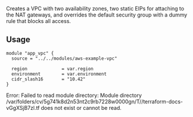 Creates a VPC with two availability zones, two static EIPs for attaching
to the NAT gateways, and overrides the default security group with a dummy
rule that blocks all access.

## Usage

```hcl
module "app_vpc" {
  source = "../../modules/aws-example-vpc"

  region             = var.region
  environment        = var.environment
  cidr_slash16       = "10.42"
}
```

<!-- BEGINNING OF PRE-COMMIT-TERRAFORM DOCS HOOK -->
Error: Failed to read module directory: Module directory /var/folders/cv/5g741k8d2n53nt2c9rb7228w0000gn/T//terraform-docs-vGgXSjB7zl.tf does not exist or cannot be read.
<!-- END OF PRE-COMMIT-TERRAFORM DOCS HOOK -->
